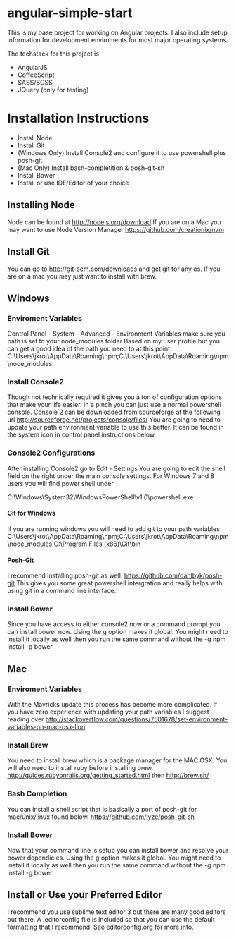 angular-simple-start
====================

This is my base project for working on Angular projects.  I also include setup information for development enviroments for most major operating systems.  

The techstack for this project is 
 
 - AngularJS
 - CoffeeScript
 - SASS/SCSS
 - JQuery (only for testing)

# Installation Instructions

 - Install Node
 - Install Git
 - (Windows Only) Install Console2 and configure it to use powershell plus posh-git
 - (Mac Only) Install bash-completition & posh-git-sh
 - Install Bower
 - Install or use IDE/Editor of your choice

## Installing Node
Node can be found at http://nodejs.org/download
If you are on a Mac you may want to use Node Version Manager https://github.com/creationix/nvm  

## Install Git
You can go to http://git-scm.com/downloads and get git for any os.
If you are on a mac you may just want to install with brew.  

## Windows

### Enviroment Variables
Control Panel - System - Advanced - Environment Variables make sure you path is set to your node_modules folder
Based on my user profile but you can get a good idea of the path you need to at this point.
C:\Users\jkrot\AppData\Roaming\npm;C:\Users\jkrot\AppData\Roaming\npm\node_modules

### Install Console2
Though not technically required it gives you a ton of configuration options that make your life easier.  In a pinch you can just use a normal powershell console.  Console 2 can be downloaded from sourceforge at the following url
http://sourceforge.net/projects/console/files/
You are going to need to update your path environment variable to use this better.  It can be found in the system icon in control panel instructions below.

### Console2 Configurations
After installing Console2 go to Edit - Settings
You are going to edit the shell field on the right under the main console settings.  For Windows 7 and 8 users you will find power shell under

C:\Windows\System32\WindowsPowerShell\v1.0\powershell.exe

#### Git for Windows
If you are running windows you will need to add git to your path variables
C:\Users\jkrot\AppData\Roaming\npm;C:\Users\jkrot\AppData\Roaming\npm\node_modules;C:\Program Files (x86)\Git\bin

#### Posh-Git
I recommend installing posh-git as well.  https://github.com/dahlbyk/posh-git
This gives you some great powershell intergration and really helps with using git in a command line interface.

### Install Bower
Since you have access to either console2 now or a command prompt you can install bower now.  Using the g option makes it global.  You might need to install it locally as well then you run the same command without the -g
npm install -g bower

## Mac

### Enviroment Variables
With the Mavricks update this process has become more complicated.  If you have zero experience with updating your path variables I suggest reading over http://stackoverflow.com/questions/7501678/set-environment-variables-on-mac-osx-lion

### Install Brew
You need to install brew which is a package manager for the MAC OSX.  You will also need to install ruby before installing brew.  http://guides.rubyonrails.org/getting_started.html then http://brew.sh/

### Bash Completion 

You can install a shell script that is basically a port of posh-git for mac/unix/linux found below.
https://github.com/lyze/posh-git-sh

### Install Bower
Now that your command line is setup you can install bower and resolve your bower dependicies.  Using the g option makes it global.  You might need to install it locally as well then you run the same command without the -g
npm install -g bower

## Install or Use your Preferred Editor
I recommend you use sublime text editor 3 but there are many good editors out there.  A .editorconfig file is included so that you can use the default formatting that I recommend.  See editorconfig.org for more info.
